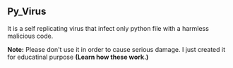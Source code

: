 ## Py_Virus

It is a self replicating virus that infect only python file with a harmless malicious code.

**Note:** Please don't use it in order to cause serious damage. I just created it for educatinal purpose **(Learn how these work.)**
